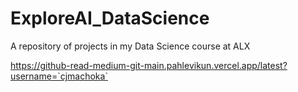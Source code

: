 # ExploreAI_DataScience
A repository of projects in my Data Science course at ALX

https://github-read-medium-git-main.pahlevikun.vercel.app/latest?username=`cjmachoka`
